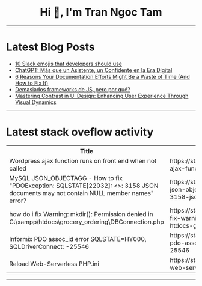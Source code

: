 <h1 align="center">Hi 👋, I'm Tran Ngoc Tam</h1>

---

# Latest Blog Posts 
<!-- BLOG-POST-LIST:START -->
- [10 Slack emojis that developers should use](https://dev.to/gabrielpineda/10-slack-emojis-that-developers-should-use-387c)
- [ChatGPT: Más que un Asistente, un Confidente en la Era Digital](https://dev.to/jzchannel03/chatgpt-mas-que-un-asistente-un-confidente-en-la-era-digital-555)
- [6 Reasons Your Documentation Efforts Might Be a Waste of Time &lpar;And How to Fix It&rpar;](https://dev.to/ifrah/6-reasons-your-documentation-efforts-might-be-a-waste-of-time-and-how-to-fix-it-aol)
- [Demasiados frameworks de JS, pero por qué?](https://dev.to/jzchannel03/demasiados-frameworks-de-js-pero-por-que-25n6)
- [Mastering Contrast in UI Design: Enhancing User Experience Through Visual Dynamics](https://dev.to/prince_chouhan/mastering-contrast-in-ui-design-enhancing-user-experience-through-visual-dynamics-1njh)
<!-- BLOG-POST-LIST:END -->

---

# Latest stack oveflow activity
<table>
  <tr><th>Title</th><th>Link</th></tr>
  <!-- STACKOVERFLOW:START --><tr><td>Wordpress ajax function runs on front end when not called</td><td>https://stackoverflow.com/questions/78674644/wordpress-ajax-function-runs-on-front-end-when-not-called</td></tr><tr><td>MySQL JSON_OBJECTAGG - How to fix &quot;PDOException: SQLSTATE[22032]: &lt;&gt;: 3158 JSON documents may not contain NULL member names&quot; error?</td><td>https://stackoverflow.com/questions/78674641/mysql-json-objectagg-how-to-fix-pdoexception-sqlstate22032-3158-json</td></tr><tr><td>how do i fix Warning: mkdir&lpar;&rpar;: Permission denied in C:\xampp\htdocs\grocery_ordering\DBConnection.php</td><td>https://stackoverflow.com/questions/78674501/how-do-i-fix-warning-mkdir-permission-denied-in-c-xampp-htdocs-grocery-orde</td></tr><tr><td>Informix PDO assoc_id error SQLSTATE=HY000, SQLDriverConnect: -25546</td><td>https://stackoverflow.com/questions/78674470/informix-pdo-assoc-id-error-sqlstate-hy000-sqldriverconnect-25546</td></tr><tr><td>Reload Web-Serverless PHP.ini</td><td>https://stackoverflow.com/questions/78674462/reload-web-serverless-php-ini</td></tr><!-- STACKOVERFLOW:END -->
</table>

---


